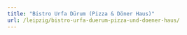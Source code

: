 ```yaml
---
title: "Bistro Urfa Dürum (Pizza & Döner Haus)"
url: /leipzig/bistro-urfa-duerum-pizza-und-doener-haus/
---
```

